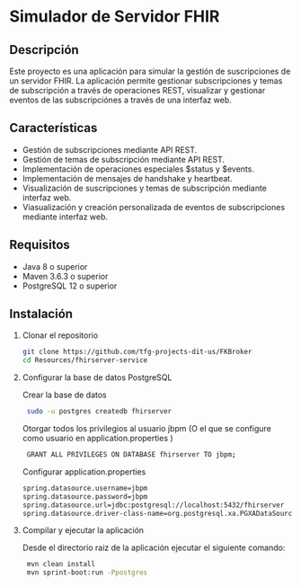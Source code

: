 # Simulador de Servidor FHIR

## Descripción

Este proyecto es una aplicación para simular la gestión de suscripciones de un servidor FHIR. La aplicación permite gestionar subscripciones y temas de subscripción a través de operaciones REST, visualizar y gestionar eventos de las subscripciónes a través de una interfaz web.

## Características

- Gestión de subscripciones mediante API REST.
- Gestión de temas de subscripción mediante API REST.
- Implementación de operaciones especiales $status y $events.
- Implementación de mensajes de handshake y heartbeat.
- Visualización de suscripciones y temas de subscripción mediante interfaz web.
- Viasualización y creación personalizada de eventos de subscripciones mediante interfaz web.

## Requisitos

- Java 8 o superior
- Maven 3.6.3 o superior
- PostgreSQL 12 o superior

## Instalación

1. Clonar el repositorio

   ```bash
   git clone https://github.com/tfg-projects-dit-us/FKBroker
   cd Resources/fhirserver-service
   ```

2. Configurar la base de datos PostgreSQL
   
   Crear la base de datos

   ```bash
    sudo -u postgres createdb fhirserver
   ```
   Otorgar todos los privilegios al usuario jbpm (O el que se configure como usuario en application.properties )

   ```bash
    GRANT ALL PRIVILEGES ON DATABASE fhirserver TO jbpm;
   ```
   Configurar application.properties

   ```bash
   spring.datasource.username=jbpm
   spring.datasource.password=jbpm
   spring.datasource.url=jdbc:postgresql://localhost:5432/fhirserver
   spring.datasource.driver-class-name=org.postgresql.xa.PGXADataSource
   ```
4. Compilar y ejecutar la aplicación

   Desde el directorio raiz de la aplicación ejecutar el siguiente comando:

   ```bash
    mvn clean install
    mvn sprint-boot:run -Ppostgres 
   ```
 
